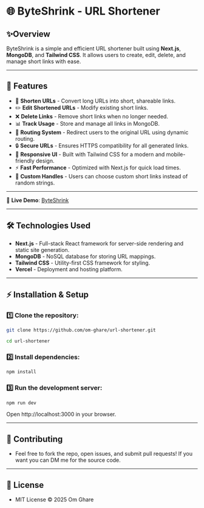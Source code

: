 # 🌐 ByteShrink - URL Shortener

## ✨Overview
ByteShrink is a simple and efficient URL shortener built using **Next.js**, **MongoDB**, and **Tailwind CSS**. It allows users to create, edit, delete, and manage short links with ease.

---
## 🚀 Features
- 🔗 **Shorten URLs** - Convert long URLs into short, shareable links.
- ✏️ **Edit Shortened URLs** - Modify existing short links.
- ❌ **Delete Links** - Remove short links when no longer needed.
- 📊 **Track Usage** - Store and manage all links in MongoDB.
- 🔄 **Routing System** - Redirect users to the original URL using dynamic routing.
- 🔒 **Secure URLs** - Ensures HTTPS compatibility for all generated links.
- 🎨 **Responsive UI** - Built with Tailwind CSS for a modern and mobile-friendly design.
- ⚡ **Fast Performance** - Optimized with Next.js for quick load times.
- 📜 **Custom Handles** - Users can choose custom short links instead of random strings.

---
🔗 **Live Demo**: [ByteShrink](https://byteshrink-omghare.vercel.app)  

---
## 🛠️ Technologies Used
- **Next.js** - Full-stack React framework for server-side rendering and static site generation.
- **MongoDB** - NoSQL database for storing URL mappings.
- **Tailwind CSS** - Utility-first CSS framework for styling.
- **Vercel** - Deployment and hosting platform.

---
## ⚡ Installation & Setup
### 1️⃣ Clone the repository:
```sh
git clone https://github.com/om-ghare/url-shortener.git
```

```sh
cd url-shortener
```
### 2️⃣ Install dependencies:
``` sh 
npm install
```

### 3️⃣ Run the development server:
``` sh
npm run dev
```
Open http://localhost:3000 in your browser.

---
## 🤝 Contributing
- Feel free to fork the repo, open issues, and submit pull requests! If you want you can DM me for the source code.

---
## 📜 License
- MIT License © 2025 Om Ghare
